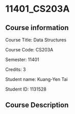 # 11401_CS203A

## Course information
Course Title: Data Structures

Course Code: CS203A

Semester: 11401

Credits: 3

Student name: Kuang-Yen Tai

Student ID: 1131528

## Course Description
